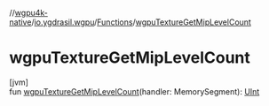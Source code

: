 //[wgpu4k-native](../../../index.md)/[io.ygdrasil.wgpu](../index.md)/[Functions](index.md)/[wgpuTextureGetMipLevelCount](wgpu-texture-get-mip-level-count.md)

# wgpuTextureGetMipLevelCount

[jvm]\
fun [wgpuTextureGetMipLevelCount](wgpu-texture-get-mip-level-count.md)(handler: MemorySegment): [UInt](https://kotlinlang.org/api/core/kotlin-stdlib/kotlin/-u-int/index.html)
